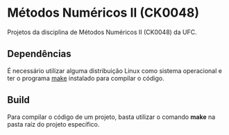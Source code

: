 # Métodos Numéricos II (CK0048)

Projetos da disciplina de Métodos Numéricos II (CK0048) da UFC.

## Dependências

É necessário utilizar alguma distribuição Linux como sistema operacional e ter o programa [make](https://www.gnu.org/software/make/) instalado para compilar o código.

## Build

Para compilar o código de um projeto, basta utilizar o comando **make** na pasta raíz do projeto específico.